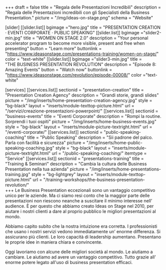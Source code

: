 +++
draft 			= false
title	 		= "Regala delle Presentazioni Incredibili"
description		= "Regala delle Presentazioni incredibili con gli Specialisti della Business Presentation."
picture			= "/img/ideas-on-stage.png"
schema			= "Website"

[slider]
	[[slider.list]]
		bgimage ="hero.jpg"
		title = "PRESENTATION CREATION · EVENTI CORPORATE · PUBLIC SPEAKING"
	[[slider.list]]
		bgimage ="slider2-min.jpg"
		title = "WOMEN ON STAGE 2.0"
		description = "Your personal accelerator program to become more visible, present and free when presenting"
		button = "Learn more"
		buttonlink = "https://www.ideasonstage.com/presentations-training/women-on-stage/"
		color = "text-white"
	[[slider.list]]
		bgimage ="slider3-min.jpg"
		title = "THE BUSINESS PRESENTATION REVOLUTION"
		description = "Episode 8: Amazing Events"
		button = "Watch now"
		buttonlink = "https://www.ideasonstage.com/revolution/episode-00008/"
		color ="text-white"		
			
[services]
	[[services.list]]
		sectionid	= "presentation-creation"
		title		= "Presentation Creation Agency"
		description	= "Grandi storie, grandi slides"
		picture		= "/img/inserts/home-presentation-creation-agency.jpg"
		style		= "bg-black"
		layout		= "inserts/module-texttop-picture.html"
		url			= "/servizi/creazione-presentazioni-powerpoint/"
	[[services.list]]
		sectionid	= "business-events"
		title		= "Eventi Corporate"
		description	= "Rompi la routine. Sorprendi i tuoi ospiti"
		picture		= "/img/inserts/home-business-events.jpg"
		style		= "bg-black"
		layout		= "inserts/module-picture-textright.html"
		url			= "/eventi-corporate/"
	[[services.list]]
		sectionid	= "public-speaking-coaching"
		title		= "Public Speaking"
		description	= "Sii padrone del palco. Parla con facilità e sicurezza"
		picture		= "/img/inserts/home-public-speaking-coaching.jpg"
		style		= "bg-black"
		layout		= "inserts/module-picture-textright.html"
		url			= "/public-speaking-coaching/"
		itemtype	= "Service"
	[[services.list]]
		sectionid	= "presentations-training"
		title		= "Training & Seminari"
		description	= "Cambia la cultura delle Business Presentation nella tua azienda"
		picture		= "/img/inserts/home-presentations-training.jpg"
		style		= "bg-lightgrey"
		layout		= "inserts/module-texttop-picture.html"
		url			= "/training-workshops/the-business-presentation-revolution/"		
+++
Le Business Presentation eccezionali sono un vantaggio competitivo unico per le aziende. Ma ci siamo resi conto che la maggior parte delle presentazioni non riescono neanche a suscitare il minimo interesse nell’ audience. È per questo che abbiamo creato Ideas on Stage nel 2010, per aiutare i nostri clienti a dare al proprio pubblico le migliori presentazioni al mondo.

Abbiamo capito subito che la nostra intuizione era corretta. I professionisti che usano i nostri servizi vedono immediatamente un’ enorme differenza. Si assicurano più clienti. Le loro capacità di leadership aumentano.  Presentano le proprie idee in maniera chiara e convincente.

Oggi lavoriamo con alcune delle migliori società al mondo. Le aiutiamo a cambiare. Le aiutiamo ad avere un vantaggio competitivo. Tutto grazie all’ enorme potere legato all'uso di business presentation efficaci.
